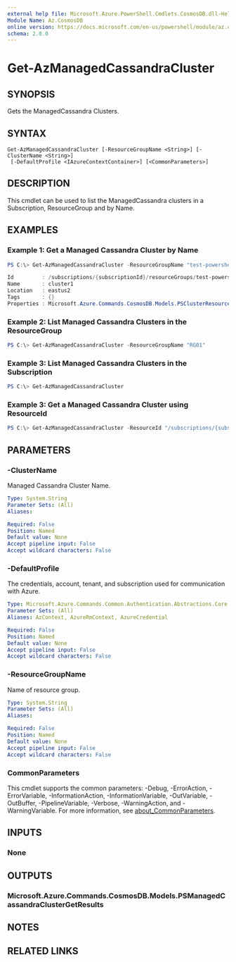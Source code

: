 ```yaml
---
external help file: Microsoft.Azure.PowerShell.Cmdlets.CosmosDB.dll-Help.xml
Module Name: Az.CosmosDB
online version: https://docs.microsoft.com/en-us/powershell/module/az.cosmosdb/get-azmanagedcassandracluster
schema: 2.0.0
---
```


# Get-AzManagedCassandraCluster

## SYNOPSIS
Gets the ManagedCassandra Clusters.

## SYNTAX

```
Get-AzManagedCassandraCluster [-ResourceGroupName <String>] [-ClusterName <String>]
 [-DefaultProfile <IAzureContextContainer>] [<CommonParameters>]
```

## DESCRIPTION
This cmdlet can be used to list the ManagedCassandra clusters in a Subscription, ResourceGroup and by Name.

## EXAMPLES

### Example 1: Get a Managed Cassandra Cluster by Name
```powershell
PS C:\> Get-AzManagedCassandraCluster -ResourceGroupName "test-powershell" -ClusterName "cluster1"

Id         : /subscriptions/{subscriptionId}/resourceGroups/test-powershell/providers/Microsoft.DocumentDB/cassandraClusters/cluster1
Name       : cluster1
Location   : eastus2
Tags       : {}
Properties : Microsoft.Azure.Commands.CosmosDB.Models.PSClusterResourceProperties
```

### Example 2: List Managed Cassandra Clusters in the ResourceGroup
```powershell
PS C:\> Get-AzManagedCassandraCluster -ResourceGroupName "RG01"
```

### Example 3: List Managed Cassandra Clusters in the Subscription
```powershell
PS C:\> Get-AzManagedCassandraCluster
```

### Example 3: Get a Managed Cassandra Cluster using ResourceId
```powershell
PS C:\> Get-AzManagedCassandraCluster -ResourceId "/subscriptions/{subscriptionId}/resourceGroups/test-powershell/providers/Microsoft.DocumentDB/cassandraClusters/cluster01"
```

## PARAMETERS

### -ClusterName
Managed Cassandra Cluster Name.

```yaml
Type: System.String
Parameter Sets: (All)
Aliases:

Required: False
Position: Named
Default value: None
Accept pipeline input: False
Accept wildcard characters: False
```

### -DefaultProfile
The credentials, account, tenant, and subscription used for communication with Azure.

```yaml
Type: Microsoft.Azure.Commands.Common.Authentication.Abstractions.Core.IAzureContextContainer
Parameter Sets: (All)
Aliases: AzContext, AzureRmContext, AzureCredential

Required: False
Position: Named
Default value: None
Accept pipeline input: False
Accept wildcard characters: False
```

### -ResourceGroupName
Name of resource group.

```yaml
Type: System.String
Parameter Sets: (All)
Aliases:

Required: False
Position: Named
Default value: None
Accept pipeline input: False
Accept wildcard characters: False
```

### CommonParameters
This cmdlet supports the common parameters: -Debug, -ErrorAction, -ErrorVariable, -InformationAction, -InformationVariable, -OutVariable, -OutBuffer, -PipelineVariable, -Verbose, -WarningAction, and -WarningVariable. For more information, see [about_CommonParameters](http://go.microsoft.com/fwlink/?LinkID=113216).

## INPUTS

### None

## OUTPUTS

### Microsoft.Azure.Commands.CosmosDB.Models.PSManagedCassandraClusterGetResults

## NOTES

## RELATED LINKS
